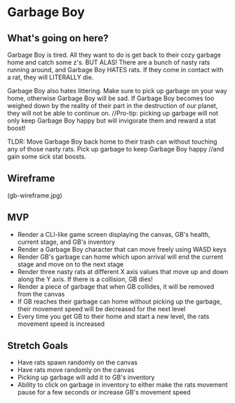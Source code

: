 # Garbage Boy

## What's going on here? 

Garbage Boy is tired. All they want to do is get back to their cozy garbage home and catch some z's. BUT ALAS! There are a bunch of nasty rats running around, and Garbage Boy HATES rats. If they come in contact with a rat, they will LITERALLY die. 

Garbage Boy also hates littering. Make sure to pick up garbage on your way home, otherwise Garbage Boy will be sad. If Garbage Boy becomes too weighed down by the reality of their part in the destruction of our planet, they will not be able to continue on. //Pro-tip: picking up garbage will not only keep Garbage Boy happy but will invigorate them and reward a stat boost!

TLDR: Move Garbage Boy back home to their trash can without touching any of those nasty rats. Pick up garbage to keep Garbage Boy happy //and gain some sick stat boosts.

## Wireframe
(gb-wireframe.jpg)

## MVP
- Render a CLI-like game screen displaying the canvas, GB's health, current stage, and GB's inventory
- Render a Garbage Boy character that can move freely using WASD keys
- Render GB's garbage can home which upon arrival will end the current stage and move on to the next stage
- Render three nasty rats at different X axis values that move up and down along the Y axis. If there is a collision, GB dies!
- Render a piece of garbage that when GB collides, it will be removed from the canvas
- If GB reaches their garbage can home without picking up the garbage, their movement speed will be decreased for the next level
- Every time you get GB to their home and start a new level, the rats movement speed is increased

## Stretch Goals
- Have rats spawn randomly on the canvas
- Have rats move randomly on the canvas
- Picking up garbage will add it to GB's inventory
- Ability to click on garbage in inventory to either make the rats movement pause for a few seconds or increase GB's movement speed